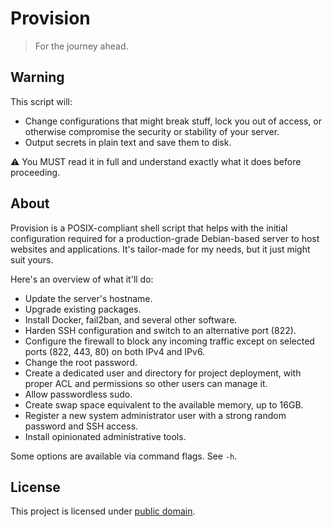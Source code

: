 # Provision

> For the journey ahead.

## Warning

This script will:

- Change configurations that might break stuff, lock you out of access, or otherwise compromise the security or stability of your server.
- Output secrets in plain text and save them to disk.

⚠️ You MUST read it in full and understand exactly what it does before proceeding.

## About

Provision is a POSIX-compliant shell script that helps with the initial configuration required for a production-grade Debian-based server to host websites and applications. It's tailor-made for my needs, but it just might suit yours.

Here's an overview of what it'll do:

- Update the server's hostname.
- Upgrade existing packages.
- Install Docker, fail2ban, and several other software.
- Harden SSH configuration and switch to an alternative port (822).
- Configure the firewall to block any incoming traffic except on selected ports (822, 443, 80) on both IPv4 and IPv6.
- Change the root password.
- Create a dedicated user and directory for project deployment, with proper ACL and permissions so other users can manage it.
- Allow passwordless sudo.
- Create swap space equivalent to the available memory, up to 16GB.
- Register a new system administrator user with a strong random password and SSH access.
- Install opinionated administrative tools.

Some options are available via command flags. See `-h`.

## License

This project is licensed under [public domain](LICENSE).

